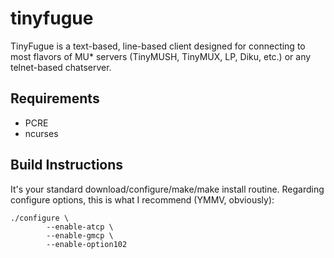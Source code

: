 # tinyfugue
TinyFugue is a text-based, line-based client designed for connecting to most flavors of MU* servers (TinyMUSH, TinyMUX, LP, Diku, etc.) or any telnet-based chatserver. 

## Requirements
- PCRE
- ncurses

## Build Instructions
It's your standard download/configure/make/make install routine. Regarding configure options, this is what I recommend (YMMV, obviously):

```
./configure \
        --enable-atcp \
        --enable-gmcp \
        --enable-option102
```
